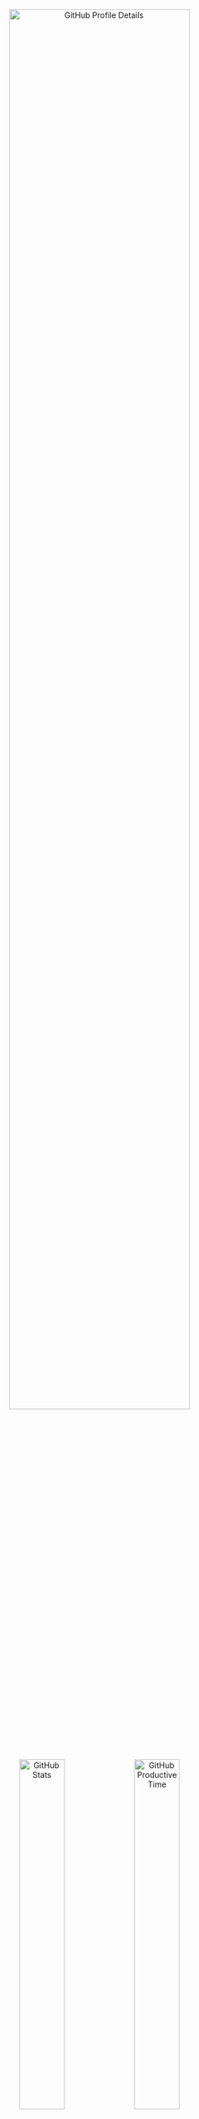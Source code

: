 <!--
  **vargalott/vargalott** is a ✨ _special_ ✨ repository because its `README.md`
  (this file) appears on your GitHub profile.
-->

<!-- https://github.com/vn7n24fzkq/github-profile-summary-cards -->
<div align="center">
    <img alt="GitHub Profile Details" width="80%" src="http://github-profile-summary-cards.vercel.app/api/cards/profile-details?username=vargalott&theme=github_dark"/>
    <img alt="GitHub Stats" width="40%" src="http://github-profile-summary-cards.vercel.app/api/cards/stats?username=vargalott&theme=github_dark">
    <img alt="GitHub Productive Time" width="40%" src="http://github-profile-summary-cards.vercel.app/api/cards/productive-time?username=vargalott&theme=github_dark"/>
    <img alt="GitHub Repos Per Language" width="40%" src="http://github-profile-summary-cards.vercel.app/api/cards/repos-per-language?username=vargalott&theme=github_dark"/>
    <img alt="GitHub Most Commit Language" width="40%" src="http://github-profile-summary-cards.vercel.app/api/cards/most-commit-language?username=vargalott&theme=github_dark"/>
</div>

---

<div align="center">
:zap: Recent activity :zap:
<br><br>

<!--RECENT_ACTIVITY:start-->
⭐ Starred [zed-industries/zed](https://github.com/zed-industries/zed)<br>
⭐ Starred [Mahdi-zarei/nekoray](https://github.com/Mahdi-zarei/nekoray)<br>
⭐ Starred [xchacha20-poly1305/husi](https://github.com/xchacha20-poly1305/husi)<br>
⭐ Starred [MatsuriDayo/nekoray](https://github.com/MatsuriDayo/nekoray)<br>
⭐ Starred [vixfwis/factorio-printer](https://github.com/vixfwis/factorio-printer)<br>
<!--RECENT_ACTIVITY:end-->

<!--RECENT_ACTIVITY:last_update-->
Last updated at 2024-06-27, 12:24:37
<!--RECENT_ACTIVITY:last_update_end-->
</div>
